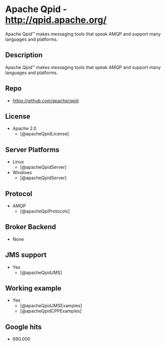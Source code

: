 # Apache Qpid - http://qpid.apache.org/
Apache Qpid™ makes messaging tools that speak AMQP and support many languages and platforms.


## Description
Apache Qpid™ makes messaging tools that speak AMQP and support many languages and platforms.


## Repo
- https://github.com/apache/qpid


## License
- Apache 2.0
    - [@apacheQpidLicense]


## Server Platforms
- Linux
    - [@apacheQpidServer]
- Windows
    - [@apacheQpidServer]


## Protocol
- AMQP
    - [@apacheQpiProtocols]


## Broker Backend
- None


## JMS support
- Yes
    - [@apacheQpidJMS]


## Working example
- Yes
    - [@apacheQpidJMSExamples]
    - [@apacheQpidCPPExamples]


## Google hits
- 690.000
